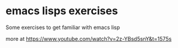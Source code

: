 # emacs lisps exercises

Some exercises to get familiar with emacs lisp 

more at https://www.youtube.com/watch?v=2z-YBsd5snY&t=1575s
